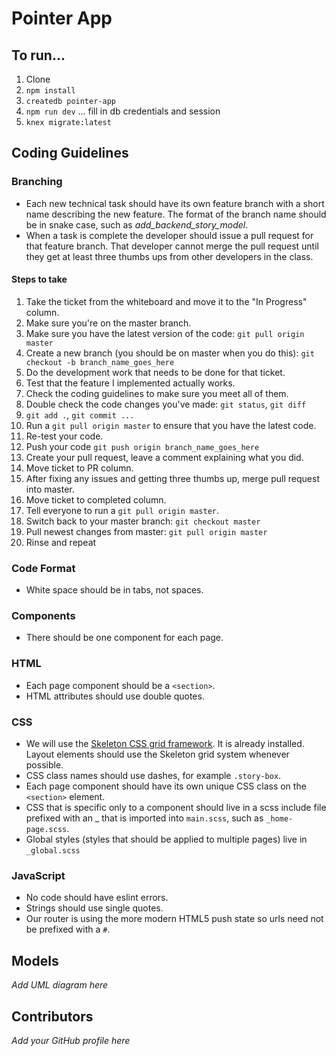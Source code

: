 # Pointer App

## To run...

1. Clone
1. `npm install`
1. `createdb pointer-app`
1. `npm run dev` ... fill in db credentials and session
1. `knex migrate:latest`

## Coding Guidelines

### Branching

* Each new technical task should have its own feature branch with a short name describing the new feature. The format of the branch name should be in snake case, such as *add_backend_story_model*.
* When a task is complete the developer should issue a pull request for that feature branch. That developer cannot merge the pull request until they get at least three thumbs ups from other developers in the class.

#### Steps to take

1. Take the ticket from the whiteboard and move it to the "In Progress" column.
1. Make sure you're on the master branch.
1. Make sure you have the latest version of the code: `git pull origin master`
1. Create a new branch (you should be on master when you do this): `git checkout -b branch_name_goes_here`
1. Do the development work that needs to be done for that ticket.
1. Test that the feature I implemented actually works.
1. Check the coding guidelines to make sure you meet all of them.
1. Double check the code changes you've made: `git status`, `git diff`
1. `git add .`, `git commit ...`
1. Run a `git pull origin master` to ensure that you have the latest code.
1. Re-test your code.
1. Push your code `git push origin branch_name_goes_here`
1. Create your pull request, leave a comment explaining what you did.
1. Move ticket to PR column.
1. After fixing any issues and getting three thumbs up, merge pull request into master.
1. Move ticket to completed column.
1. Tell everyone to run a `git pull origin master`.
1. Switch back to your master branch: `git checkout master`
1. Pull newest changes from master: `git pull origin master`
1. Rinse and repeat


### Code Format

* White space should be in tabs, not spaces.

### Components

* There should be one component for each page.

### HTML

* Each page component should be a `<section>`.
* HTML attributes should use double quotes.

### CSS

* We will use the [Skeleton CSS grid framework](http://getskeleton.com/). It is already installed. Layout elements should use the Skeleton grid system whenever possible.
* CSS class names should use dashes, for example `.story-box`.
* Each page component should have its own unique CSS class on the `<section>` element.
* CSS that is specific only to a component should live in a scss include file prefixed with an _ that is imported into `main.scss`, such as `_home-page.scss`.
* Global styles (styles that should be applied to multiple pages) live in `_global.scss`

### JavaScript

* No code should have eslint errors.
* Strings should use single quotes.
* Our router is using the more modern HTML5 push state so urls need not be prefixed with a `#`.

## Models

*Add UML diagram here*

## Contributors

*Add your GitHub profile here*